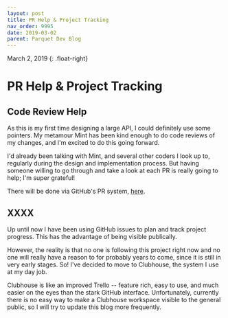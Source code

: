 ```yaml
---
layout: post
title: PR Help & Project Tracking
nav_order: 9995
date: 2019-03-02
parent: Parquet Dev Blog
---
```

March 2, 2019
{: .float-right}

# PR Help & Project Tracking

## Code Review Help

As this is my first time designing a large API, I could definitely use some pointers.
My metamour Mint has been kind enough to do code reviews of my changes, and I'm excited to do this going forward.

I'd already been talking with Mint, and several other coders I look up to, regularly during the design and implementation process.
But having someone willing to go through and take a look at each PR is really going to help; I'm super grateful!

There will be done via GitHub's PR system, [here](https://github.com/mxashlynn/Parquet/pulls).

## XXXX

Up until now I have been using GitHub issues to plan and track project progress.
This has the advantage of being visible publically.

However, the reality is that no one is following this project right now and no one will really have a reason to for probably years to come, since it is still in very early stages.
So!  I've decided to move to Clubhouse, the system I use at my day job.

Clubhouse is like an improved Trello -- feature rich, easy to use, and much easier on the eyes than the stark GitHub interface.
Unfortunately, currently there is no easy way to make a Clubhouse workspace visible to the general public, so I will try to update this blog more frequently.